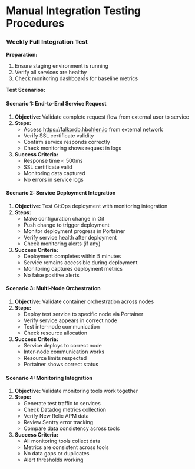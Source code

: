 # Manual Integration Testing Procedures

### Weekly Full Integration Test

**Preparation:**
1. Ensure staging environment is running
2. Verify all services are healthy
3. Check monitoring dashboards for baseline metrics

**Test Scenarios:**

#### Scenario 1: End-to-End Service Request
1. **Objective:** Validate complete request flow from external user to service
2. **Steps:**
   - Access https://falkordb.hbohlen.io from external network
   - Verify SSL certificate validity
   - Confirm service responds correctly
   - Check monitoring shows request in logs
3. **Success Criteria:**
   - Response time < 500ms
   - SSL certificate valid
   - Monitoring data captured
   - No errors in service logs

#### Scenario 2: Service Deployment Integration
1. **Objective:** Test GitOps deployment with monitoring integration
2. **Steps:**
   - Make configuration change in Git
   - Push change to trigger deployment
   - Monitor deployment progress in Portainer
   - Verify service health after deployment
   - Check monitoring alerts (if any)
3. **Success Criteria:**
   - Deployment completes within 5 minutes
   - Service remains accessible during deployment
   - Monitoring captures deployment metrics
   - No false positive alerts

#### Scenario 3: Multi-Node Orchestration
1. **Objective:** Validate container orchestration across nodes
2. **Steps:**
   - Deploy test service to specific node via Portainer
   - Verify service appears in correct node
   - Test inter-node communication
   - Check resource allocation
3. **Success Criteria:**
   - Service deploys to correct node
   - Inter-node communication works
   - Resource limits respected
   - Portainer shows correct status

#### Scenario 4: Monitoring Integration
1. **Objective:** Validate monitoring tools work together
2. **Steps:**
   - Generate test traffic to services
   - Check Datadog metrics collection
   - Verify New Relic APM data
   - Review Sentry error tracking
   - Compare data consistency across tools
3. **Success Criteria:**
   - All monitoring tools collect data
   - Metrics are consistent across tools
   - No data gaps or duplicates
   - Alert thresholds working